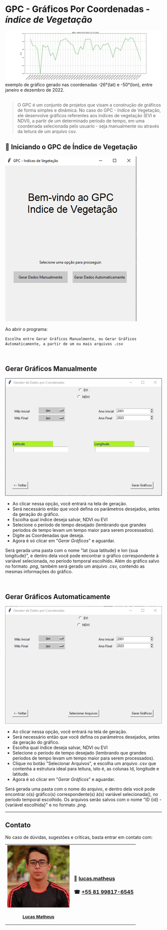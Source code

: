 # GPC - Gráficos Por Coordenadas - _índice de Vegetação_ 

<!---Esses são exemplos. Veja https://shields.io para outras pessoas ou para personalizar este conjunto de escudos. Você pode querer incluir dependências, status do projeto e informações de licença aqui--->
<div>
 <img src="./assets/exemplo-ndvi.png" alt="exemplo imagem">
 exemplo de gráfico gerado nas coordenadas -26°(lat) e -50°(lon), entre janeiro e dezembro de 2022. 
</div>
<br>

> O GPC é um conjunto de projetos que visam a construção de gráficos de forma simples e dinâmica. No caso do GPC - Indíce de Vegetação, ele desenvolve gráficos referentes aos índices de vegetação (EVI e NDVI), a partir de um determinado período de tempo, em uma coordenada selecionada pelo usuario - seja manualmente ou através da leitura de um arquivo csv. 
## 🚀 Iniciando o GPC de Índice de Vegetação

<img src="./assets/tela-inicial.png" alt="Tela Inicial">

Ao abrir o programa:
```
Escolha entre Gerar Gráficos Manualmente, ou Gerar Gráficos Automaticamente, a partir de um ou mais arquivos .csv
```

<br>

## Gerar Gráficos Manualmente

<img src="./assets/geracao-manual.png" alt="Tela Gerar Gráficos Manual">

- Ao clicar nessa opção, você entrará na tela de geração. 
- Será necessário então que você defina os parâmetros desejados, antes da geração do gráfico.
- Escolha qual índice deseja salvar, NDVI ou EVI
- Selecione o período de tempo desejado (lembrando que grandes periodos de tempo levam um tempo maior para serem processados).
- Digite as Coordenadas que deseja.
- Agora é só clicar em "*Gerar Gráficos*" e aguardar.

Será gerada uma pasta com o nome "lat {sua latitude} e lon {sua longitude}", e dentro dela você pode encontrar o gráfico correspondente à variável selecionada, no período temporal escolhido. Além do gráfico salvo no formato _.png_, também será gerado um arquivo .csv, contendo as mesmas informações do gráfico. 

<br>

## Gerar Gráficos Automaticamente

<img src="./assets/geracao-automatica.png" alt="Tela Gerar Gráficos Automaticamente">

- Ao clicar nessa opção, você entrará na tela de geração. 
- Será necessário então que você defina os parâmetros desejados, antes da geração do gráfico.
- Escolha qual índice deseja salvar, NDVI ou EVI
- Selecione o período de tempo desejado (lembrando que grandes periodos de tempo levam um tempo maior para serem processados).
- Clique no botão "Selecionar Arquivos", e escolha um arquivo .csv que contenha a estrutura ideal para leitura, isto é, as colunas Id, longitude e latitude.
- Agora é só clicar em "*Gerar Gráficos*" e aguardar.
 
Será gerada uma pasta com o nome do arquivo, e dentro dela você pode encontrar o(s) gráfico(s) correspondente(s) à(s) variável selecionada(), no período temporal escolhido. Os arquivos serão salvos com o nome "ID {id} - {variável escolhida}" e no formato _.png_. 

------------------------------------------------------------------------------------

## Contato

No caso de dúvidas, sugestões e críticas, basta entrar em contato com:
<table>
  <tr>
    <td align="center">
      <a href="#">
        <img src="./assets/Lucas Matheus.jpg" width="200px;" alt="Foto do Iuri Silva no GitHub"/><br>
        <sub>
          <h3>
            <b>Lucas Matheus</b>
          </h3>
        </sub>
      </a>
    </td>
    <td>
      <h3>
        📧 <a href=mailto:lucas.matheus@vegamonitoramento.com.br>  lucas.matheus </a>
      </h3>
      <h3>
        ☎ <a href="https://wa.me/+5581998176545">  +55 81 99817-6545 </a>  
      </h3>
    </td>
  </tr>
</table>